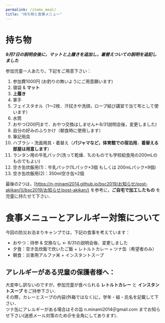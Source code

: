 ```yaml
---
permalink: /items_meal/
title: "持ち物と食事メニュー"
---
```

# 持ち物 
***9月7日の説明会後に，マットと上履きを追加し，着替えついての説明を追記しました***

参加児童一人あたり，下記をご用意下さい：
1. 参加費1000円 (お釣りの無いようにご用意願います) 
2. 寝袋 & **マット**
3. **上履き**
4. 軍手
5. フェイスタオル（1〜2枚．汗拭きや洗顔，ロープ結び講習で当て布として使います）
6. 水筒
7. おやつ(200円まで．おやつ交換はしません←8/31説明会後，変更しました)
8. 自分の好みのふりかけ（朝食時に使用します）
9. 筆記用具
10. ハブラシ・洗面用具・着替え（**パジャマなど，体育館での宿泊用．着替える部屋は用意します**）
11. ランタン用の牛乳パック(洗って乾燥．1Lのものでも学校給食用の200mLのものでもよい)
12. 空き缶炊飯用(1)：牛乳パック(1Lパック×3個 もしくは 200mLパック×9個)
13. 空き缶炊飯用(2)：350ml空き缶×2個

最後の2つは，[https://n-minami2014.github.io/bsc2019/お知らせ/post-akikan/](/bsc2019/お知らせ/post-akikan/) を参考に，**ご自宅で加工したもの** を児童に持たせて下さい．

# 食事メニューとアレルギー対策について
今回の防災お泊まりキャンプでは，下記の食事を考えています：

* おやつ：持参 & 交換なし ← 8/31の説明会後、変更しました
* 夕食：空き缶炊飯で炊いたご飯 + レトルトカレー + ツナ缶（希望者のみ）
* 朝食：災害用アルファ米 + インスタントスープ

## アレルギーがある児童の保護者様へ：
大変申し訳ないのですが，参加児童が食べられる **レトルトカレー** と **インスタントスープ** をご持参下さい．  
その際，カレーとスープの内袋(外箱ではなく)に，学年・組・氏名を記載して下さい．  
ツナ缶にアレルギーがある場合はその旨 n.minami2014＠gmail.com までお知らせ下さい(迷惑メール対策のため＠を全角にしてあります)．

